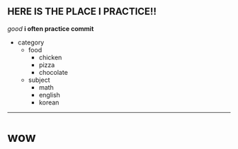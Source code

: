 ## HERE IS THE PLACE I PRACTICE!!
*good*
__i often practice commit__
- category
	+ food
		- chicken
		- pizza
		- chocolate
	+ subject
		- math
		- english
		- korean
----------------------------

wow
========================

